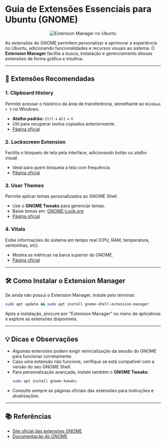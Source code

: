 # Guia de Extensões Essenciais para Ubuntu (GNOME)

<p align="center">
   <img src="https://mikesmithers.wordpress.com/wp-content/uploads/2023/11/activities_extension_manager.png?w=592" alt="Extension Manager no Ubuntu">
</p>

As extensões do GNOME permitem personalizar e aprimorar a experiência no Ubuntu, adicionando funcionalidades e recursos visuais ao sistema. O **Extension Manager** facilita a busca, instalação e gerenciamento dessas extensões de forma gráfica e intuitiva.

---

## 🔧 Extensões Recomendadas

### 1. Clipboard History

Permite acessar o histórico da área de transferência, semelhante ao `Windows + V` no Windows.

- **Atalho padrão:** `Ctrl` + `Alt` + `V`
- Útil para recuperar textos copiados anteriormente.
- [Página oficial](https://extensions.gnome.org/extension/4839/clipboard-history/)

### 2. Lockscreen Extension

Facilita o bloqueio de tela pela interface, adicionando botão ou atalho visual.

- Ideal para quem bloqueia a tela com frequência.
- [Página oficial](https://extensions.gnome.org/extension/7472/lockscreen-extension/)

### 3. User Themes

Permite aplicar temas personalizados ao GNOME Shell.

- Use o **GNOME Tweaks** para gerenciar temas.
- Baixe temas em: [GNOME-Look.org](https://www.gnome-look.org/)
- [Página oficial](https://extensions.gnome.org/extension/19/user-themes/)

### 4. Vitals

Exibe informações do sistema em tempo real (CPU, RAM, temperatura, ventoinhas, etc).

- Mostra as métricas na barra superior do GNOME.
- [Página oficial](https://extensions.gnome.org/extension/1460/vitals/)

---

## 🛠 Como Instalar o Extension Manager

Se ainda não possui o Extension Manager, instale pelo terminal:

```bash
sudo apt update && sudo apt install gnome-shell-extension-manager
```

Após a instalação, procure por "Extension Manager" no menu de aplicativos e explore as extensões disponíveis.

---

## 💡 Dicas e Observações

- Algumas extensões podem exigir reinicialização da sessão do GNOME para funcionar corretamente.
- Caso uma extensão não funcione, verifique se está compatível com a versão do seu GNOME Shell.
- Para personalização avançada, instale também o **GNOME Tweaks**:
  ```bash
  sudo apt install gnome-tweaks
  ```
- Consulte sempre as páginas oficiais das extensões para instruções e atualizações.

---

## 📚 Referências

- [Site oficial das extensões GNOME](https://extensions.gnome.org/)
- [Documentação do GNOME](https://help.gnome.org/users/gnome-help/stable/)
